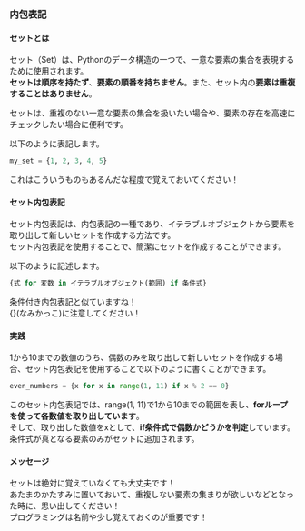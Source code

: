 ### 内包表記
#### セットとは
セット（Set）は、Pythonのデータ構造の一つで、一意な要素の集合を表現するために使用されます。<br>**セットは順序を持たず**、**要素の順番を持ちません**。また、セット内の**要素は重複することはありません**。

セットは、重複のない一意な要素の集合を扱いたい場合や、要素の存在を高速にチェックしたい場合に便利です。

以下のように表記します。
```python
my_set = {1, 2, 3, 4, 5}
```
これはこういうものもあるんだな程度で覚えておいてください！
#### セット内包表記
セット内包表記は、内包表記の一種であり、イテラブルオブジェクトから要素を取り出して新しいセットを作成する方法です。<br>セット内包表記を使用することで、簡潔にセットを作成することができます。

以下のように記述します。
```python
{式 for 変数 in イテラブルオブジェクト(範囲) if 条件式}
```
条件付き内包表記と似ていますね！<br>
{}(なみかっこ)に注意してください！

#### 実践
1から10までの数値のうち、偶数のみを取り出して新しいセットを作成する場合、セット内包表記を使用することで以下のように書くことができます。
```python
even_numbers = {x for x in range(1, 11) if x % 2 == 0}
```
このセット内包表記では、range(1, 11)で1から10までの範囲を表し、**forループを使って各数値を取り出しています**。<br>そして、取り出した数値をxとして、**if条件式で偶数かどうかを判定**しています。<br>条件式が真となる要素のみがセットに追加されます。

#### メッセージ
セットは絶対に覚えていなくても大丈夫です！<br>
あたまのかたすみに置いておいて、重複しない要素の集まりが欲しいなどとなった時に、思い出してください！<br>
プログラミングは名前や少し覚えておくのが重要です！
